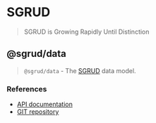 # SGRUD
> SGRUD is Growing Rapidly Until Distinction

## @sgrud/data
> `@sgrud/data` - The [SGRUD](https://github.com/sgrud/client) data model.

### References
- [API documentation](https://sgrud.github.io/client/modules/data)
- [GIT repository](https://github.com/sgrud/client/blob/main/packages/data)
